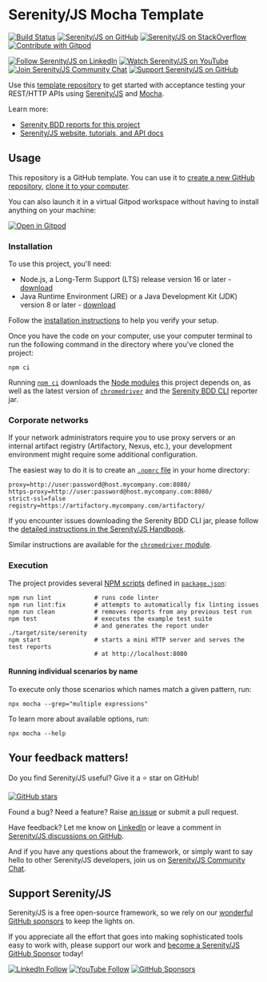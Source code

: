 # Serenity/JS Mocha Template

[![Build Status](https://github.com/serenity-js/serenity-js-mocha-template/workflows/build/badge.svg)](https://github.com/serenity-js/serenity-js-mocha-template/actions)
[![Serenity/JS on GitHub](https://img.shields.io/badge/github-serenity--js-yellow?logo=github)](https://github.com/serenity-js/serenity-js)
[![Serenity/JS on StackOverflow](https://img.shields.io/badge/stackoverflow-serenity--js-important?logo=stackoverflow)](https://stackoverflow.com/questions/tagged/serenity-js)
[![Contribute with Gitpod](https://img.shields.io/badge/Contribute%20with-Gitpod-908a85?logo=gitpod)](https://gitpod.io/from-referrer/)

[![Follow Serenity/JS on LinkedIn](https://img.shields.io/badge/Follow-Serenity%2FJS%20-0077B5?logo=linkedin)](https://www.linkedin.com/company/serenity-js)
[![Watch Serenity/JS on YouTube](https://img.shields.io/badge/Watch-@serenity--js-E62117?logo=youtube)](https://www.youtube.com/@serenity-js)
[![Join Serenity/JS Community Chat](https://img.shields.io/badge/Chat-Serenity%2FJS%20Community-FBD30B?logo=matrix)](https://matrix.to/#/#serenity-js:gitter.im)
[![Support Serenity/JS on GitHub](https://img.shields.io/badge/Support-@serenity--js-703EC8?logo=github)](https://github.com/sponsors/serenity-js)

Use this [template repository](https://help.github.com/en/articles/creating-a-repository-from-a-template)
to get started with acceptance testing your REST/HTTP APIs using [Serenity/JS](https://serenity-js.org) and [Mocha](https://mochajs.org/).

Learn more:

- [Serenity BDD reports for this project](https://serenity-js.github.io/serenity-js-mocha-template/)
- [Serenity/JS website, tutorials, and API docs](https://serenity-js.org/)

## Usage

This repository is a GitHub template. You can use it to [create a new GitHub repository](https://help.github.com/en/articles/creating-a-repository-from-a-template), [clone it to your computer](https://docs.github.com/en/free-pro-team@latest/github/creating-cloning-and-archiving-repositories/cloning-a-repository).

You can also launch it in a virtual Gitpod workspace without having to install anything on your machine:

[![Open in Gitpod](https://gitpod.io/button/open-in-gitpod.svg)](https://gitpod.io/from-referrer/)

### Installation

To use this project, you'll need:
- Node.js, a Long-Term Support (LTS) release version 16 or later - [download](https://nodejs.org/en/)
- Java Runtime Environment (JRE) or a Java Development Kit (JDK) version 8 or later - [download](https://adoptopenjdk.net/)

Follow the [installation instructions](https://serenity-js.org/handbook/about/installation/) to help you verify your setup.

Once you have the code on your computer, use your computer terminal to run the following command in the directory where you've cloned the project:
```
npm ci
```

Running [`npm ci`](https://docs.npmjs.com/cli/v6/commands/npm-ci) downloads the [Node modules](https://docs.npmjs.com/about-packages-and-modules) this project depends on, as well as the latest version of [`chromedriver`](https://www.npmjs.com/package/chromedriver) and the [Serenity BDD CLI](https://github.com/serenity-bdd/serenity-cli) reporter jar.

### Corporate networks

If your network administrators require you to use proxy servers or an internal artifact registry (Artifactory, Nexus, etc.), your development environment might require some additional configuration.

The easiest way to do it is to create an [`.npmrc` file](https://docs.npmjs.com/cli/v6/configuring-npm/npmrc) in your home directory:

```
proxy=http://user:password@host.mycompany.com:8080/
https-proxy=http://user:password@host.mycompany.com:8080/
strict-ssl=false
registry=https://artifactory.mycompany.com/artifactory/
```

If you encounter issues downloading the Serenity BDD CLI jar, please follow the [detailed instructions in the Serenity/JS Handbook](https://serenity-js.org/api/serenity-bdd/#downloading-the-serenity-bdd-reporting-cli).

Similar instructions are available for the [`chromedriver` module](https://www.npmjs.com/package/chromedriver).

### Execution

The project provides several [NPM scripts](https://docs.npmjs.com/cli/v6/using-npm/scripts) defined in [`package.json`](package.json):

```
npm run lint            # runs code linter
npm run lint:fix        # attempts to automatically fix linting issues
npm run clean           # removes reports from any previous test run
npm test                # executes the example test suite
                        # and generates the report under ./target/site/serenity
npm start               # starts a mini HTTP server and serves the test reports
                        # at http://localhost:8080
```

#### Running individual scenarios by name

To execute only those scenarios which names match a given pattern, run:

```
npx mocha --grep="multiple expressions"
```

To learn more about available options, run:

```
npx mocha --help
```

## Your feedback matters!

Do you find Serenity/JS useful? Give it a ⭐ star on GitHub!

[![GitHub stars](https://img.shields.io/github/stars/serenity-js/serenity-js)](https://github.com/serenity-js/serenity-js)

Found a bug? Need a feature? Raise [an issue](https://github.com/serenity-js/serenity-js/issues?state=open)
or submit a pull request.

Have feedback? Let me know on [LinkedIn](https://www.linkedin.com/in/janmolak/) or leave a comment in [Serenity/JS discussions on GitHub](/serenity-js/serenity-js/discussions/categories/comments).

And if you have any questions about the framework, or simply want to say hello to other Serenity/JS developers, join us on [Serenity/JS Community Chat](https://matrix.to/#/#serenity-js:gitter.im).

## Support Serenity/JS

Serenity/JS is a free open-source framework, so we rely on our [wonderful GitHub sponsors](https://github.com/sponsors/serenity-js) to keep the lights on.

If you appreciate all the effort that goes into making sophisticated tools easy to work with, please support our work and [become a Serenity/JS GitHub Sponsor](https://github.com/sponsors/serenity-js) today!

[![LinkedIn Follow](https://img.shields.io/badge/Follow%20Serenity%2FJS-0077B5?style=for-the-badge&logo=linkedin&logoColor=white)](https://www.linkedin.com/company/serenity-js)
[![YouTube Follow](https://img.shields.io/badge/Watch%20@serenity&#8212;JS-FA120F?style=for-the-badge&logo=youtube&logoColor=white)](https://www.youtube.com/@serenity-js)
[![GitHub Sponsors](https://img.shields.io/badge/Support%20@serenity%2FJS-703EC8?style=for-the-badge&logo=github&logoColor=white)](https://github.com/sponsors/serenity-js)
